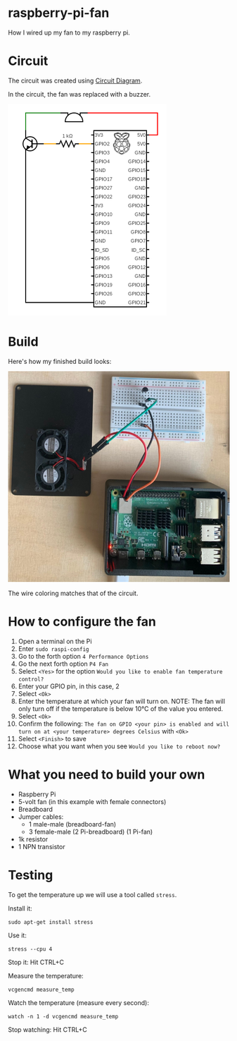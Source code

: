 # raspberry-pi-fan

How I wired up my fan to my raspberry pi.

# Circuit

The circuit was created using [Circuit Diagram](https://www.circuit-diagram.org).

In the circuit, the fan was replaced with a buzzer.

![Image of the circuit](circuit/circuit.png "circuit")

# Build

Here's how my finished build looks:

![Image of finished build](build/build.jpeg "finished build")

The wire coloring matches that of the circuit.

# How to configure the fan

1. Open a terminal on the Pi
2. Enter ```sudo raspi-config```
3. Go to the forth option ```4 Performance Options```
4. Go the next forth option ```P4 Fan```
5. Select ```<Yes>``` for the option ```Would you like to enable fan temperature control?```
6. Enter your GPIO pin, in this case, 2
7. Select ```<Ok>```
8. Enter the temperature at which your fan will turn on. NOTE: The fan will only turn off if the temperature is below 10°C of the value you entered.
9. Select ```<Ok>```
10. Confirm the following: ```The fan on GPIO <your pin> is enabled and will turn on at <your temperature> degrees Celsius``` with ```<Ok>```
11. Select ```<Finish>``` to save
12. Choose what you want when you see ```Would you like to reboot now?```

# What you need to build your own

- Raspberry Pi
- 5-volt fan (in this example with female connectors)
- Breadboard
- Jumper cables:
    - 1 male-male (breadboard-fan)
    - 3 female-male (2 Pi-breadboard) (1 Pi-fan)
- 1k resistor
- 1 NPN transistor

# Testing

To get the temperature up we will use a tool called ```stress```.

Install it:

```shell
sudo apt-get install stress
```

Use it:

```shell
stress --cpu 4
```

Stop it: Hit CTRL+C

Measure the temperature:

```shell
vcgencmd measure_temp
```

Watch the temperature (measure every second):
```shell
watch -n 1 -d vcgencmd measure_temp
```

Stop watching: Hit CTRL+C
